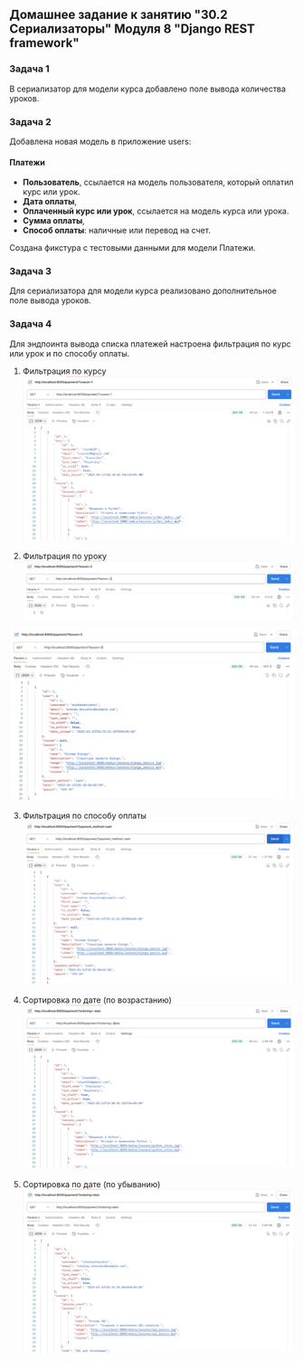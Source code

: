 
## Домашнее задание к занятию "30.2 Сериализаторы" Модуля 8 "Django REST framework" 

### Задача 1

В сериализатор для модели курса добавлено поле вывода количества уроков.



### Задача 2

Добавлена новая модель в приложение users:

#### Платежи

* <b>Пользователь</b>, ссылается на модель пользователя, который оплатил курс или урок.
* <b>Дата оплаты</b>,
* <b>Оплаченный курс или урок</b>, ссылается на модель курса или урока.
* <b>Сумма оплаты</b>,
* <b>Способ оплаты</b>: наличные или перевод на счет.

Создана фикстура с тестовыми данными для модели Платежи.


### Задача 3

Для сериализатора для модели курса реализовано дополнительное поле вывода уроков.


### Задача 4

Для эндпоинта вывода списка платежей настроена фильтрация по курс или урок и по способу оплаты.

1. Фильтрация по курсу
![filter_by_course](/media/readme/filter_by_course.png)

2. Фильтрация по уроку
![filter_by_lesson](/media/readme/filter_by_lesson2.png)

![filter_by_lesson](/media/readme/filter_by_lesson3.png)

3. Фильтрация по способу оплаты
![filter_by_cash](/media/readme/filter_by_cash.png)

4. Сортировка по дате (по возрастанию)
![sort_by_date](/media/readme/sort_by_date.png)

5. Сортировка по дате (по убыванию)
![sort_by_date](/media/readme/sort_by_date2.png)

